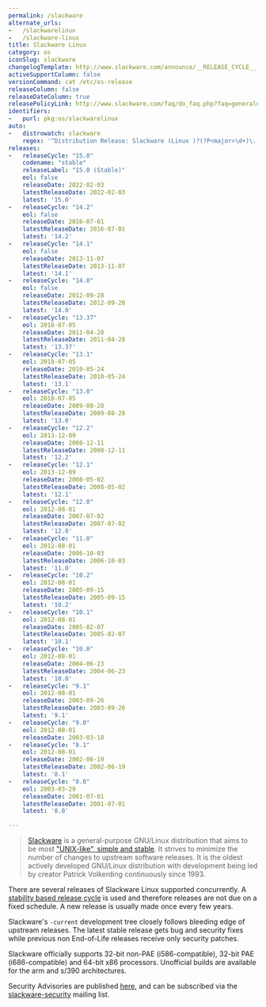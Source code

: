 ```yaml
---
permalink: /slackware
alternate_urls:
-   /slackwarelinux
-   /slackware-linux
title: Slackware Linux
category: os
iconSlug: slackware
changelogTemplate: http://www.slackware.com/announce/__RELEASE_CYCLE__.php
activeSupportColumn: false
versionCommand: cat /etc/os-release
releaseColumn: false
releaseDateColumn: true
releasePolicyLink: http://www.slackware.com/faq/do_faq.php?faq=general#4
identifiers:
-   purl: pkg:os/slackwarelinux
auto:
-   distrowatch: slackware
    regex: '^Distribution Release: Slackware (Linux )?(?P<major>\d+)\.(?P<minor>\d+)$'
releases:
-   releaseCycle: "15.0"
    codename: "stable"
    releaseLabel: "15.0 (Stable)"
    eol: false
    releaseDate: 2022-02-03
    latestReleaseDate: 2022-02-03
    latest: '15.0'
-   releaseCycle: "14.2"
    eol: false
    releaseDate: 2016-07-01
    latestReleaseDate: 2016-07-01
    latest: '14.2'
-   releaseCycle: "14.1"
    eol: false
    releaseDate: 2013-11-07
    latestReleaseDate: 2013-11-07
    latest: '14.1'
-   releaseCycle: "14.0"
    eol: false
    releaseDate: 2012-09-28
    latestReleaseDate: 2012-09-28
    latest: '14.0'
-   releaseCycle: "13.37"
    eol: 2018-07-05
    releaseDate: 2011-04-28
    latestReleaseDate: 2011-04-28
    latest: '13.37'
-   releaseCycle: "13.1"
    eol: 2018-07-05
    releaseDate: 2010-05-24
    latestReleaseDate: 2010-05-24
    latest: '13.1'
-   releaseCycle: "13.0"
    eol: 2018-07-05
    releaseDate: 2009-08-28
    latestReleaseDate: 2009-08-28
    latest: '13.0'
-   releaseCycle: "12.2"
    eol: 2013-12-09
    releaseDate: 2008-12-11
    latestReleaseDate: 2008-12-11
    latest: '12.2'
-   releaseCycle: "12.1"
    eol: 2013-12-09
    releaseDate: 2008-05-02
    latestReleaseDate: 2008-05-02
    latest: '12.1'
-   releaseCycle: "12.0"
    eol: 2012-08-01
    releaseDate: 2007-07-02
    latestReleaseDate: 2007-07-02
    latest: '12.0'
-   releaseCycle: "11.0"
    eol: 2012-08-01
    releaseDate: 2006-10-03
    latestReleaseDate: 2006-10-03
    latest: '11.0'
-   releaseCycle: "10.2"
    eol: 2012-08-01
    releaseDate: 2005-09-15
    latestReleaseDate: 2005-09-15
    latest: '10.2'
-   releaseCycle: "10.1"
    eol: 2012-08-01
    releaseDate: 2005-02-07
    latestReleaseDate: 2005-02-07
    latest: '10.1'
-   releaseCycle: "10.0"
    eol: 2012-08-01
    releaseDate: 2004-06-23
    latestReleaseDate: 2004-06-23
    latest: '10.0'
-   releaseCycle: "9.1"
    eol: 2012-08-01
    releaseDate: 2003-09-26
    latestReleaseDate: 2003-09-26
    latest: '9.1'
-   releaseCycle: "9.0"
    eol: 2012-08-01
    releaseDate: 2003-03-18
-   releaseCycle: "8.1"
    eol: 2012-08-01
    releaseDate: 2002-06-19
    latestReleaseDate: 2002-06-19
    latest: '8.1'
-   releaseCycle: "8.0"
    eol: 2003-03-29
    releaseDate: 2001-07-01
    latestReleaseDate: 2001-07-01
    latest: '8.0'

---
```


> [Slackware](http://www.slackware.com/) is a general-purpose GNU/Linux distribution that aims to be most ["UNIX-like", simple and stable](http://www.slackware.com/info/). It strives to minimize the number of changes to upstream software releases.  It is the oldest actively developed GNU/Linux distribution with development being led by creator Patrick Volkerding continuously since 1993.

There are several releases of Slackware Linux supported concurrently.  A [stability based release cycle](http://www.slackware.com/faq/do_faq.php?faq=general#4) is used and therefore releases are not due on a fixed schedule. A new release is usually made once every few years.

Slackware's `-current` development tree closely follows bleeding edge of upstream releases. The latest stable release gets bug and security fixes while previous non End-of-Life releases receive only security patches.

Slackware officially supports 32-bit non-PAE (i586-compatible), 32-bit PAE (i686-compatible) and 64-bit x86 processors.  Unofficial builds are available for the arm and s/390 architectures.

Security Advisories are published [here](http://www.slackware.com/security/), and can be subscribed via the [slackware-security](http://www.slackware.com/lists/) mailing list.
